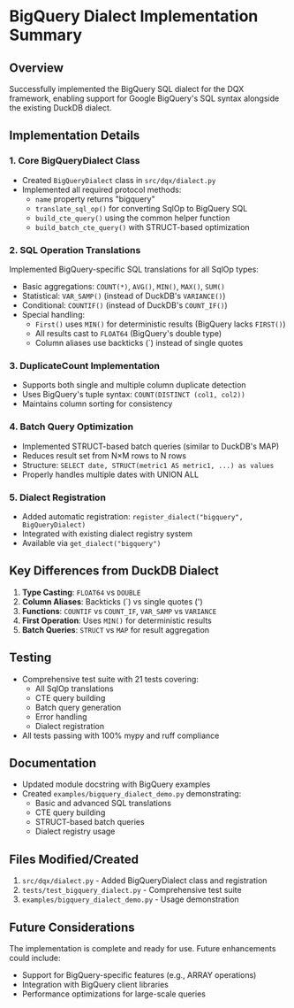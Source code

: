 # BigQuery Dialect Implementation Summary

## Overview
Successfully implemented the BigQuery SQL dialect for the DQX framework, enabling support for Google BigQuery's SQL syntax alongside the existing DuckDB dialect.

## Implementation Details

### 1. Core BigQueryDialect Class
- Created `BigQueryDialect` class in `src/dqx/dialect.py`
- Implemented all required protocol methods:
  - `name` property returns "bigquery"
  - `translate_sql_op()` for converting SqlOp to BigQuery SQL
  - `build_cte_query()` using the common helper function
  - `build_batch_cte_query()` with STRUCT-based optimization

### 2. SQL Operation Translations
Implemented BigQuery-specific SQL translations for all SqlOp types:
- Basic aggregations: `COUNT(*)`, `AVG()`, `MIN()`, `MAX()`, `SUM()`
- Statistical: `VAR_SAMP()` (instead of DuckDB's `VARIANCE()`)
- Conditional: `COUNTIF()` (instead of DuckDB's `COUNT_IF()`)
- Special handling:
  - `First()` uses `MIN()` for deterministic results (BigQuery lacks `FIRST()`)
  - All results cast to `FLOAT64` (BigQuery's double type)
  - Column aliases use backticks (`) instead of single quotes

### 3. DuplicateCount Implementation
- Supports both single and multiple column duplicate detection
- Uses BigQuery's tuple syntax: `COUNT(DISTINCT (col1, col2))`
- Maintains column sorting for consistency

### 4. Batch Query Optimization
- Implemented STRUCT-based batch queries (similar to DuckDB's MAP)
- Reduces result set from N×M rows to N rows
- Structure: `SELECT date, STRUCT(metric1 AS metric1, ...) as values`
- Properly handles multiple dates with UNION ALL

### 5. Dialect Registration
- Added automatic registration: `register_dialect("bigquery", BigQueryDialect)`
- Integrated with existing dialect registry system
- Available via `get_dialect("bigquery")`

## Key Differences from DuckDB Dialect

1. **Type Casting**: `FLOAT64` vs `DOUBLE`
2. **Column Aliases**: Backticks (`) vs single quotes (')
3. **Functions**: `COUNTIF` vs `COUNT_IF`, `VAR_SAMP` vs `VARIANCE`
4. **First Operation**: Uses `MIN()` for deterministic results
5. **Batch Queries**: `STRUCT` vs `MAP` for result aggregation

## Testing
- Comprehensive test suite with 21 tests covering:
  - All SqlOp translations
  - CTE query building
  - Batch query generation
  - Error handling
  - Dialect registration
- All tests passing with 100% mypy and ruff compliance

## Documentation
- Updated module docstring with BigQuery examples
- Created `examples/bigquery_dialect_demo.py` demonstrating:
  - Basic and advanced SQL translations
  - CTE query building
  - STRUCT-based batch queries
  - Dialect registry usage

## Files Modified/Created
1. `src/dqx/dialect.py` - Added BigQueryDialect class and registration
2. `tests/test_bigquery_dialect.py` - Comprehensive test suite
3. `examples/bigquery_dialect_demo.py` - Usage demonstration

## Future Considerations
The implementation is complete and ready for use. Future enhancements could include:
- Support for BigQuery-specific features (e.g., ARRAY operations)
- Integration with BigQuery client libraries
- Performance optimizations for large-scale queries
